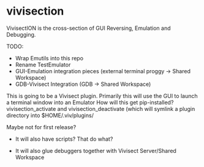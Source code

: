 # vivisection

VivisectION is the cross-section of GUI Reversing, Emulation and Debugging.



TODO:
* Wrap Emutils into this repo
* Rename TestEmulator
* GUI-Emulation integration pieces (external terminal proggy -> Shared Workspace)
* GDB-Vivisect Integration (GDB -> Shared Workspace)



This is going to be a Vivisect plugin.
    Primarily this will use the GUI to launch a terminal window into an Emulator
    How will this get pip-installed?
        vivisection_activate and vivisection_deactivate (which will symlink a plugin directory into $HOME/.viv/plugins/


Maybe not for first release?
* It will also have scripts?  That do what?

* It will also glue debuggers together with Vivisect Server/Shared Workspace

